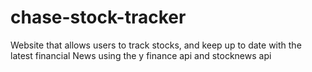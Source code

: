 # chase-stock-tracker

Website that allows users to track stocks, and keep up to date with the latest financial News using the y finance api and stocknews api
